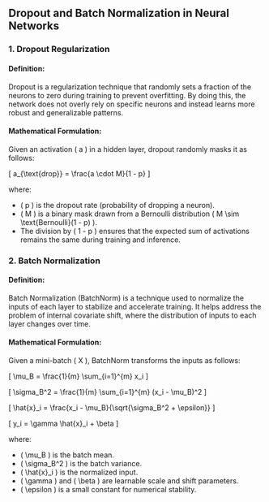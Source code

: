 ## Dropout and Batch Normalization in Neural Networks  

### **1. Dropout Regularization**  

#### **Definition:**  
Dropout is a regularization technique that randomly sets a fraction of the neurons to zero during training to prevent overfitting. By doing this, the network does not overly rely on specific neurons and instead learns more robust and generalizable patterns.  

#### **Mathematical Formulation:**  
Given an activation \( a \) in a hidden layer, dropout randomly masks it as follows:  

\[
a_{\text{drop}} = \frac{a \cdot M}{1 - p}
\]

where:  
- \( p \) is the dropout rate (probability of dropping a neuron).  
- \( M \) is a binary mask drawn from a Bernoulli distribution \( M \sim \text{Bernoulli}(1 - p) \).  
- The division by \( 1 - p \) ensures that the expected sum of activations remains the same during training and inference.  

### **2. Batch Normalization**  

#### **Definition:**  
Batch Normalization (BatchNorm) is a technique used to normalize the inputs of each layer to stabilize and accelerate training. It helps address the problem of internal covariate shift, where the distribution of inputs to each layer changes over time.  

#### **Mathematical Formulation:**  
Given a mini-batch \( X \), BatchNorm transforms the inputs as follows:  

\[
\mu_B = \frac{1}{m} \sum_{i=1}^{m} x_i
\]

\[
\sigma_B^2 = \frac{1}{m} \sum_{i=1}^{m} (x_i - \mu_B)^2
\]

\[
\hat{x}_i = \frac{x_i - \mu_B}{\sqrt{\sigma_B^2 + \epsilon}}
\]

\[
y_i = \gamma \hat{x}_i + \beta
\]

where:  
- \( \mu_B \) is the batch mean.  
- \( \sigma_B^2 \) is the batch variance.  
- \( \hat{x}_i \) is the normalized input.  
- \( \gamma \) and \( \beta \) are learnable scale and shift parameters.  
- \( \epsilon \) is a small constant for numerical stability.  